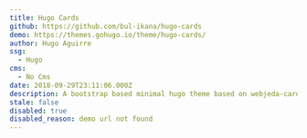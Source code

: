```yaml
---
title: Hugo Cards
github: https://github.com/bul-ikana/hugo-cards
demo: https://themes.gohugo.io/theme/hugo-cards/
author: Hugo Aguirre
ssg:
  - Hugo
cms:
  - No Cms
date: 2018-09-29T23:11:06.000Z
description: A bootstrap based minimal hugo theme based on webjeda-cards
stale: false
disabled: true
disabled_reason: demo url not found
---
```

